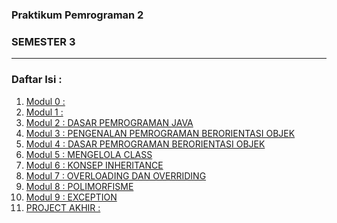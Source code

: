 ### Praktikum Pemrograman 2
### SEMESTER 3

<hr>

### Daftar Isi :
1. [Modul 0 : ](https://github.com/Alissyah/20104013_Alissyah-Putri_Pemrograman2/tree/Modul0)
2. [Modul 1 : ](https://github.com/Alissyah/20104013_Alissyah-Putri_Pemrograman2/tree/Modul1)
3. [Modul 2 : DASAR PEMROGRAMAN JAVA](https://github.com/Alissyah/20104013_Alissyah-Putri_Pemrograman2/tree/Modul2)
4. [Modul 3 : PENGENALAN PEMROGRAMAN BERORIENTASI OBJEK](https://github.com/Alissyah/20104013_Alissyah-Putri_Pemrograman2/tree/Modul3)
5. [Modul 4 : DASAR PEMROGRAMAN BERORIENTASI OBJEK](https://github.com/Alissyah/20104013_Alissyah-Putri_Pemrograman2/tree/Modul4)
6. [Modul 5 : MENGELOLA CLASS](https://github.com/Alissyah/20104013_Alissyah-Putri_Pemrograman2/tree/Modul5)
7. [Modul 6 : KONSEP INHERITANCE](https://github.com/Alissyah/20104013_Alissyah-Putri_Pemrograman2/tree/Modul6)
8. [Modul 7 : OVERLOADING DAN OVERRIDING](https://github.com/Alissyah/20104013_Alissyah-Putri_Pemrograman2/tree/Modul7)
9. [Modul 8 : POLIMORFISME](https://github.com/Alissyah/20104013_Alissyah-Putri_Pemrograman2/tree/Modul8)
10. [Modul 9 : EXCEPTION](https://github.com/Alissyah/20104013_Alissyah-Putri_Pemrograman2/tree/Modul9) 
11. [PROJECT AKHIR :]()
